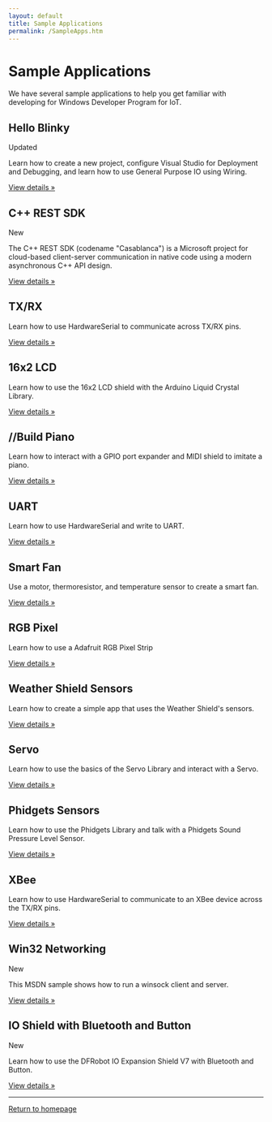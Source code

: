 ```yaml
---
layout: default
title: Sample Applications
permalink: /SampleApps.htm
---
```


<!-- Main jumbotron for a primary marketing message or call to action -->
<div class="jumbotron">
  <div class="container">
    <h1>Sample Applications</h1>
    <p>We have several sample applications to help you get familiar with developing for Windows Developer Program for IoT.</p>
  </div>
</div>

<div class="container">
  <!-- Example row of columns -->
  <div class="row">
    <div class="col-md-4">
      <h2>Hello Blinky</h2> <span class="label label-default">Updated</span>
      <p>Learn how to create a new project, configure Visual Studio for Deployment and Debugging, and learn how to use General Purpose IO using Wiring.</p>
      <p><a class="btn btn-default" href="HelloBlinky.htm" role="button">View details &raquo;</a></p>
    </div>
    <div class="col-md-4">
      <h2>C++ REST SDK</h2>
       <span class="label label-info">New</span>
      <p>The C++ REST SDK (codename "Casablanca") is a Microsoft project for cloud-based client-server communication in native code using a modern asynchronous C++ API design.</p>
      <p><a class="btn btn-default" href="Casablanca.htm" role="button">View details &raquo;</a></p>
    </div>  
    <div class="col-md-4">
      <h2>TX/RX</h2>
      <p>Learn how to use HardwareSerial to communicate across TX/RX pins.</p>
      <p><a class="btn btn-default" href="TXRX.htm" role="button">View details &raquo;</a></p>
    </div> 
  </div>
  <div class="row">
    <div class="col-md-4">
      <h2>16x2 LCD</h2>
      <p>Learn how to use the 16x2 LCD shield with the Arduino Liquid Crystal Library.</p>
      <p><a class="btn btn-default" href="16x2LCD.htm" role="button">View details &raquo;</a></p>
    </div>
    <div class="col-md-4">
      <h2>//Build Piano</h2>
      <p>Learn how to interact with a GPIO port expander and MIDI shield to imitate a piano.</p>
      <p><a class="btn btn-default" href="https://github.com/ms-iot/piano" role="button">View details &raquo;</a></p>
    </div> 
    <div class="col-md-4">
      <h2>UART</h2>
      <p>Learn how to use HardwareSerial and write to UART.</p>
      <p><a class="btn btn-default" href="UART.htm" role="button">View details &raquo;</a></p>
    </div>
  </div>
  <div class="row">
    <div class="col-md-4">
      <h2>Smart Fan</h2>
      <p>Use a motor, thermoresistor, and temperature sensor to create a smart fan.</p>
      <p><a class="btn btn-default" href="SmartFan.htm" role="button">View details &raquo;</a></p>
    </div>
    <div class="col-md-4">
      <h2>RGB Pixel</h2>
      <p>Learn how to use a Adafruit RGB Pixel Strip</p>
      <p><a class="btn btn-default" href="RGBPixel.htm" role="button">View details &raquo;</a></p>
    </div>  
    <div class="col-md-4">
      <h2>Weather Shield Sensors</h2>
      <p>Learn how to create a simple app that uses the Weather Shield's sensors.</p>
      <p><a class="btn btn-default" href="WeatherShieldSensors.htm" role="button">View details &raquo;</a></p>
    </div>
  </div>
  <div class="row">
    <div class="col-md-4">
      <h2>Servo</h2>
      <p>Learn how to use the basics of the Servo Library and interact with a Servo.</p>
      <p><a class="btn btn-default" href="Servo.htm" role="button">View details &raquo;</a></p>
    </div>
    <div class="col-md-4">
      <h2>Phidgets Sensors</h2>
      <p>Learn how to use the Phidgets Library and talk with a Phidgets Sound Pressure Level Sensor.</p>
      <p><a class="btn btn-default" href="PhidgetsSensors.htm" role="button">View details &raquo;</a></p>
    </div>
    <div class="col-md-4">
      <h2>XBee</h2>
      <p>Learn how to use HardwareSerial to communicate to an XBee device across the TX/RX pins.</p>
      <p><a class="btn btn-default" href="XBee.htm" role="button">View details &raquo;</a></p>
    </div>
  </div>
  <div class="row">
    <div class="col-md-4">
      <h2>Win32 Networking</h2>
      <span class="label label-info">New</span>
      <p>This MSDN sample shows how to run a winsock client and server.</p>
      <p><a class="btn btn-default" href="http://msdn.microsoft.com/en-us/library/windows/desktop/ms737889(v=vs.85).aspx" role="button">View details &raquo;</a></p>
    </div>
    <div class="col-md-4">
      <h2>IO Shield with Bluetooth and Button</h2>
	  <span class="label label-info">New</span>
      <p>Learn how to use the DFRobot IO Expansion Shield V7 with Bluetooth and Button.</p>
      <p><a class="btn btn-default" href="IoExpansionShieldV7BluetoothBeeButton.htm" role="button">View details &raquo;</a></p>
    </div>
    <!-- Node.js support is temporarily unavailable. 
    div class="col-md-4">
      <h2>NodeJS</h2>
      <p>Learn to run node.js on a galileo and call APIs from a javscript file.</p>
      <p><a class="btn btn-default" href="NodeJS.htm" role="button">View details &raquo;</a></p>
    </div>
    -->
    <!-- This section has been removed until the sample can be rewritten for Lightning 
    div class="col-md-4">
      <h2>Firmata and Cylon</h2>
      <p>Learn how to interact with your board using Firmata and Cylon .</p>
      <p><a class="btn btn-default" href="Firmata.htm" role="button">View details &raquo;</a></p>
    </div-->  
  </div>
  
  <hr/>

  <a class="btn btn-default" href="index.htm" role="button">Return to homepage</a>
